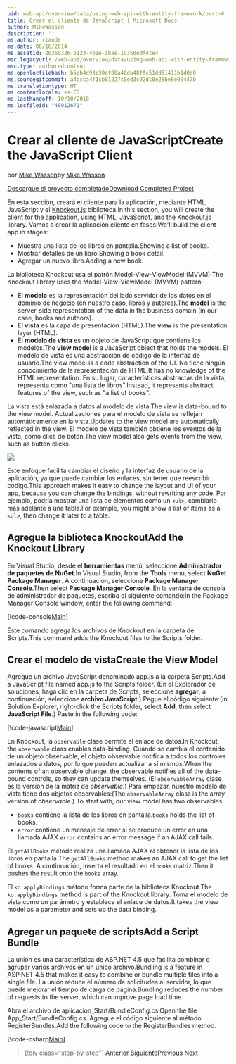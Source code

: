 ```yaml
---
uid: web-api/overview/data/using-web-api-with-entity-framework/part-6
title: Crear el cliente de JavaScript | Microsoft Docs
author: MikeWasson
description: ''
ms.author: riande
ms.date: 06/16/2014
ms.assetid: 20360326-b123-4b1e-abae-1d350edf4ce4
msc.legacyurl: /web-api/overview/data/using-web-api-with-entity-framework/part-6
msc.type: authoredcontent
ms.openlocfilehash: b5cb4d93c30ef80a48da48ffc51dd51411b1d0d0
ms.sourcegitcommit: a4dcca4f1cb81227c5ed3c92dc0e28be6e99447b
ms.translationtype: MT
ms.contentlocale: es-ES
ms.lasthandoff: 10/10/2018
ms.locfileid: "48912671"
---
```

<a name="create-the-javascript-client"></a><span data-ttu-id="8cb7e-102">Crear al cliente de JavaScript</span><span class="sxs-lookup"><span data-stu-id="8cb7e-102">Create the JavaScript Client</span></span>
====================
<span data-ttu-id="8cb7e-103">por [Mike Wasson](https://github.com/MikeWasson)</span><span class="sxs-lookup"><span data-stu-id="8cb7e-103">by [Mike Wasson](https://github.com/MikeWasson)</span></span>

[<span data-ttu-id="8cb7e-104">Descargue el proyecto completado</span><span class="sxs-lookup"><span data-stu-id="8cb7e-104">Download Completed Project</span></span>](https://github.com/MikeWasson/BookService)

<span data-ttu-id="8cb7e-105">En esta sección, creará el cliente para la aplicación, mediante HTML, JavaScript y el [Knockout.js](http://knockoutjs.com/) biblioteca.</span><span class="sxs-lookup"><span data-stu-id="8cb7e-105">In this section, you will create the client for the application, using HTML, JavaScript, and the [Knockout.js](http://knockoutjs.com/) library.</span></span> <span data-ttu-id="8cb7e-106">Vamos a crear la aplicación cliente en fases:</span><span class="sxs-lookup"><span data-stu-id="8cb7e-106">We'll build the client app in stages:</span></span>

- <span data-ttu-id="8cb7e-107">Muestra una lista de los libros en pantalla.</span><span class="sxs-lookup"><span data-stu-id="8cb7e-107">Showing a list of books.</span></span>
- <span data-ttu-id="8cb7e-108">Mostrar detalles de un libro.</span><span class="sxs-lookup"><span data-stu-id="8cb7e-108">Showing a book detail.</span></span>
- <span data-ttu-id="8cb7e-109">Agregar un nuevo libro.</span><span class="sxs-lookup"><span data-stu-id="8cb7e-109">Adding a new book.</span></span>

<span data-ttu-id="8cb7e-110">La biblioteca Knockout usa el patrón Model-View-ViewModel (MVVM):</span><span class="sxs-lookup"><span data-stu-id="8cb7e-110">The Knockout library uses the Model-View-ViewModel (MVVM) pattern:</span></span>

- <span data-ttu-id="8cb7e-111">El **modelo** es la representación del lado servidor de los datos en el dominio de negocio (en nuestro caso, libros y autores).</span><span class="sxs-lookup"><span data-stu-id="8cb7e-111">The **model** is the server-side representation of the data in the business domain (in our case, books and authors).</span></span>
- <span data-ttu-id="8cb7e-112">El **vista** es la capa de presentación (HTML).</span><span class="sxs-lookup"><span data-stu-id="8cb7e-112">The **view** is the presentation layer (HTML).</span></span>
- <span data-ttu-id="8cb7e-113">El **modelo de vista** es un objeto de JavaScript que contiene los modelos.</span><span class="sxs-lookup"><span data-stu-id="8cb7e-113">The **view model** is a JavaScript object that holds the models.</span></span> <span data-ttu-id="8cb7e-114">El modelo de vista es una abstracción de código de la interfaz de usuario.</span><span class="sxs-lookup"><span data-stu-id="8cb7e-114">The view model is a code abstraction of the UI.</span></span> <span data-ttu-id="8cb7e-115">No tiene ningún conocimiento de la representación de HTML.</span><span class="sxs-lookup"><span data-stu-id="8cb7e-115">It has no knowledge of the HTML representation.</span></span> <span data-ttu-id="8cb7e-116">En su lugar, características abstractas de la vista, representa como &quot;una lista de libros&quot;.</span><span class="sxs-lookup"><span data-stu-id="8cb7e-116">Instead, it represents abstract features of the view, such as &quot;a list of books&quot;.</span></span>

<span data-ttu-id="8cb7e-117">La vista está enlazada a datos al modelo de vista.</span><span class="sxs-lookup"><span data-stu-id="8cb7e-117">The view is data-bound to the view model.</span></span> <span data-ttu-id="8cb7e-118">Actualizaciones para el modelo de vista se reflejan automáticamente en la vista.</span><span class="sxs-lookup"><span data-stu-id="8cb7e-118">Updates to the view model are automatically reflected in the view.</span></span> <span data-ttu-id="8cb7e-119">El modelo de vista también obtiene los eventos de la vista, como clics de botón.</span><span class="sxs-lookup"><span data-stu-id="8cb7e-119">The view model also gets events from the view, such as button clicks.</span></span>

![](part-6/_static/image1.png)

<span data-ttu-id="8cb7e-120">Este enfoque facilita cambiar el diseño y la interfaz de usuario de la aplicación, ya que puede cambiar los enlaces, sin tener que reescribir código.</span><span class="sxs-lookup"><span data-stu-id="8cb7e-120">This approach makes it easy to change the layout and UI of your app, because you can change the bindings, without rewriting any code.</span></span> <span data-ttu-id="8cb7e-121">Por ejemplo, podría mostrar una lista de elementos como un `<ul>`, cambiarlo más adelante a una tabla.</span><span class="sxs-lookup"><span data-stu-id="8cb7e-121">For example, you might show a list of items as a `<ul>`, then change it later to a table.</span></span>

## <a name="add-the-knockout-library"></a><span data-ttu-id="8cb7e-122">Agregue la biblioteca Knockout</span><span class="sxs-lookup"><span data-stu-id="8cb7e-122">Add the Knockout Library</span></span>

<span data-ttu-id="8cb7e-123">En Visual Studio, desde el **herramientas** menú, seleccione **Administrador de paquetes de NuGet**.</span><span class="sxs-lookup"><span data-stu-id="8cb7e-123">In Visual Studio, from the **Tools** menu, select **NuGet Package Manager**.</span></span> <span data-ttu-id="8cb7e-124">A continuación, seleccione **Package Manager Console**.</span><span class="sxs-lookup"><span data-stu-id="8cb7e-124">Then select **Package Manager Console**.</span></span> <span data-ttu-id="8cb7e-125">En la ventana de consola de administrador de paquetes, escriba el siguiente comando:</span><span class="sxs-lookup"><span data-stu-id="8cb7e-125">In the Package Manager Console window, enter the following command:</span></span>

[!code-console[Main](part-6/samples/sample1.cmd)]

<span data-ttu-id="8cb7e-126">Este comando agrega los archivos de Knockout en la carpeta de Scripts.</span><span class="sxs-lookup"><span data-stu-id="8cb7e-126">This command adds the Knockout files to the Scripts folder.</span></span>

## <a name="create-the-view-model"></a><span data-ttu-id="8cb7e-127">Crear el modelo de vista</span><span class="sxs-lookup"><span data-stu-id="8cb7e-127">Create the View Model</span></span>

<span data-ttu-id="8cb7e-128">Agregue un archivo JavaScript denominado app.js a la carpeta Scripts.</span><span class="sxs-lookup"><span data-stu-id="8cb7e-128">Add a JavaScript file named app.js to the Scripts folder.</span></span> <span data-ttu-id="8cb7e-129">(En el Explorador de soluciones, haga clic en la carpeta de Scripts, seleccione **agregar**, a continuación, seleccione **archivo JavaScript**.) Pegue el código siguiente:</span><span class="sxs-lookup"><span data-stu-id="8cb7e-129">(In Solution Explorer, right-click the Scripts folder, select **Add**, then select **JavaScript File**.) Paste in the following code:</span></span>

[!code-javascript[Main](part-6/samples/sample2.js)]

<span data-ttu-id="8cb7e-130">En Knockout, la `observable` clase permite el enlace de datos.</span><span class="sxs-lookup"><span data-stu-id="8cb7e-130">In Knockout, the `observable` class enables data-binding.</span></span> <span data-ttu-id="8cb7e-131">Cuando se cambia el contenido de un objeto observable, el objeto observable notifica a todos los controles enlazados a datos, por lo que pueden actualizar a sí mismos.</span><span class="sxs-lookup"><span data-stu-id="8cb7e-131">When the contents of an observable change, the observable notifies all of the data-bound controls, so they can update themselves.</span></span> <span data-ttu-id="8cb7e-132">(El `observableArray` clase es la versión de la matriz de *observable*.) Para empezar, nuestro modelo de vista tiene dos objetos observables:</span><span class="sxs-lookup"><span data-stu-id="8cb7e-132">(The `observableArray` class is the array version of *observable*.) To start with, our view model has two observables:</span></span>

- <span data-ttu-id="8cb7e-133">`books` contiene la lista de los libros en pantalla.</span><span class="sxs-lookup"><span data-stu-id="8cb7e-133">`books` holds the list of books.</span></span>
- <span data-ttu-id="8cb7e-134">`error` contiene un mensaje de error si se produce un error en una llamada AJAX.</span><span class="sxs-lookup"><span data-stu-id="8cb7e-134">`error` contains an error message if an AJAX call fails.</span></span>

<span data-ttu-id="8cb7e-135">El `getAllBooks` método realiza una llamada AJAX al obtener la lista de los libros en pantalla.</span><span class="sxs-lookup"><span data-stu-id="8cb7e-135">The `getAllBooks` method makes an AJAX call to get the list of books.</span></span> <span data-ttu-id="8cb7e-136">A continuación, inserta el resultado en el `books` matriz.</span><span class="sxs-lookup"><span data-stu-id="8cb7e-136">Then it pushes the result onto the `books` array.</span></span>

<span data-ttu-id="8cb7e-137">El `ko.applyBindings` método forma parte de la biblioteca Knockout.</span><span class="sxs-lookup"><span data-stu-id="8cb7e-137">The `ko.applyBindings` method is part of the Knockout library.</span></span> <span data-ttu-id="8cb7e-138">Toma el modelo de vista como un parámetro y establece el enlace de datos.</span><span class="sxs-lookup"><span data-stu-id="8cb7e-138">It takes the view model as a parameter and sets up the data binding.</span></span>

## <a name="add-a-script-bundle"></a><span data-ttu-id="8cb7e-139">Agregar un paquete de scripts</span><span class="sxs-lookup"><span data-stu-id="8cb7e-139">Add a Script Bundle</span></span>

<span data-ttu-id="8cb7e-140">La unión es una característica de ASP.NET 4.5 que facilita combinar o agrupar varios archivos en un único archivo.</span><span class="sxs-lookup"><span data-stu-id="8cb7e-140">Bundling is a feature in ASP.NET 4.5 that makes it easy to combine or bundle multiple files into a single file.</span></span> <span data-ttu-id="8cb7e-141">La unión reduce el número de solicitudes al servidor, lo que puede mejorar el tiempo de carga de página.</span><span class="sxs-lookup"><span data-stu-id="8cb7e-141">Bundling reduces the number of requests to the server, which can improve page load time.</span></span>

<span data-ttu-id="8cb7e-142">Abra el archivo de aplicación\_Start/BundleConfig.cs.</span><span class="sxs-lookup"><span data-stu-id="8cb7e-142">Open the file App\_Start/BundleConfig.cs.</span></span> <span data-ttu-id="8cb7e-143">Agregue el código siguiente al método RegisterBundles.</span><span class="sxs-lookup"><span data-stu-id="8cb7e-143">Add the following code to the RegisterBundles method.</span></span>

[!code-csharp[Main](part-6/samples/sample3.cs)]

> [!div class="step-by-step"]
> <span data-ttu-id="8cb7e-144">[Anterior](part-5.md)
> [Siguiente](part-7.md)</span><span class="sxs-lookup"><span data-stu-id="8cb7e-144">[Previous](part-5.md)
[Next](part-7.md)</span></span>
